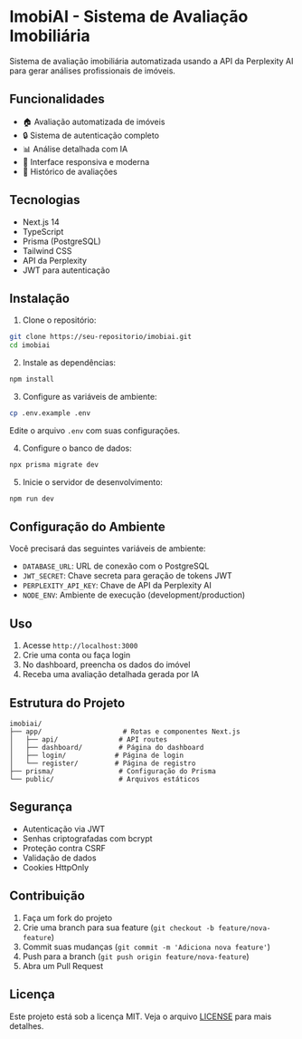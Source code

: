 # ImobiAI - Sistema de Avaliação Imobiliária

Sistema de avaliação imobiliária automatizada usando a API da Perplexity AI para gerar análises profissionais de imóveis.

## Funcionalidades

- 🏠 Avaliação automatizada de imóveis
- 🔒 Sistema de autenticação completo
- 📊 Análise detalhada com IA
- 📱 Interface responsiva e moderna
- 📝 Histórico de avaliações

## Tecnologias

- Next.js 14
- TypeScript
- Prisma (PostgreSQL)
- Tailwind CSS
- API da Perplexity
- JWT para autenticação

## Instalação

1. Clone o repositório:
```bash
git clone https://seu-repositorio/imobiai.git
cd imobiai
```

2. Instale as dependências:
```bash
npm install
```

3. Configure as variáveis de ambiente:
```bash
cp .env.example .env
```
Edite o arquivo `.env` com suas configurações.

4. Configure o banco de dados:
```bash
npx prisma migrate dev
```

5. Inicie o servidor de desenvolvimento:
```bash
npm run dev
```

## Configuração do Ambiente

Você precisará das seguintes variáveis de ambiente:

- `DATABASE_URL`: URL de conexão com o PostgreSQL
- `JWT_SECRET`: Chave secreta para geração de tokens JWT
- `PERPLEXITY_API_KEY`: Chave de API da Perplexity AI
- `NODE_ENV`: Ambiente de execução (development/production)

## Uso

1. Acesse `http://localhost:3000`
2. Crie uma conta ou faça login
3. No dashboard, preencha os dados do imóvel
4. Receba uma avaliação detalhada gerada por IA

## Estrutura do Projeto

```
imobiai/
├── app/                    # Rotas e componentes Next.js
│   ├── api/               # API routes
│   ├── dashboard/         # Página do dashboard
│   ├── login/            # Página de login
│   └── register/         # Página de registro
├── prisma/                # Configuração do Prisma
└── public/                # Arquivos estáticos
```

## Segurança

- Autenticação via JWT
- Senhas criptografadas com bcrypt
- Proteção contra CSRF
- Validação de dados
- Cookies HttpOnly

## Contribuição

1. Faça um fork do projeto
2. Crie uma branch para sua feature (`git checkout -b feature/nova-feature`)
3. Commit suas mudanças (`git commit -m 'Adiciona nova feature'`)
4. Push para a branch (`git push origin feature/nova-feature`)
5. Abra um Pull Request

## Licença

Este projeto está sob a licença MIT. Veja o arquivo [LICENSE](LICENSE) para mais detalhes.
